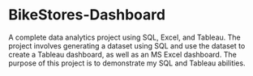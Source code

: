 # BikeStores-Dashboard
A complete data analytics project using SQL, Excel, and Tableau. The project involves generating  a dataset using SQL and use the dataset to create a Tableau dashboard, as well as an MS Excel dashboard.
The purpose of this project is to demonstrate my SQL and Tableau abilities.
